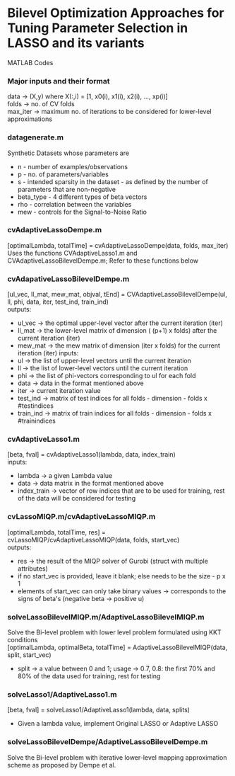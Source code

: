 # Bilevel Optimization Approaches for Tuning Parameter Selection in LASSO and its variants

MATLAB Codes 

### Major inputs and their format
data -> (X,y) where X(:,i) = [1, x0(i), x1(i), x2(i), ..., xp(i)]  
folds -> no. of CV folds  
max_iter -> maximum no. of iterations to be considered for lower-level approximations  

### datagenerate.m
Synthetic Datasets whose parameters are
- n - number of examples/observations
- p - no. of parameters/variables
- s - intended sparsity in the dataset - as defined by the number of parameters that are non-negative
- beta_type - 4 different types of beta vectors
- rho - correlation between the variables
- mew - controls for the Signal-to-Noise Ratio

### cvAdaptiveLassoDempe.m
[optimalLambda, totalTime] = cvAdaptiveLassoDempe(data, folds, max_iter)  
Uses the functions CVAdaptiveLasso1.m and CVAdaptiveLassoBilevelDempe.m; Refer to these functions below

### cvAdapativeLassoBilevelDempe.m
[ul_vec, ll_mat, mew_mat, objval, tEnd] = CVAdaptiveLassoBilevelDempe(ul, ll, phi, data, iter, test_ind, train_ind)  
outputs:
- ul_vec  -> the optimal upper-level vector after the current iteration (iter)
- ll_mat  -> the lower-level matrix of dimension ( (p+1) x folds) after the current iteration (iter)
- mew_mat -> the mew matrix of dimension (iter x folds) for the current iteration (iter)
inputs:
- ul      -> the list of upper-level vectors until the current iteration
- ll      -> the list of lower-level vectors until the current iteration
- phi     -> the list of phi-vectors corresponding to ul for each fold
- data    -> data in the format mentioned above
- iter    -> current iteration value
- test_ind -> matrix of test indices for all folds - dimension - folds x #testindices
- train_ind -> matrix of train indices for all folds - dimension - folds x #trainindices

### cvAdaptiveLasso1.m
[beta, fval] = cvAdaptiveLasso1(lambda, data, index_train)  
inputs:
- lambda -> a given Lambda value
- data -> data matrix in the format mentioned above
- index_train -> vector of row indices that are to be used for training, rest of the data will be considered for testing

### cvLassoMIQP.m/cvAdaptiveLassoMIQP.m
[optimalLambda, totalTime, res] = cvLassoMIQP/cvAdaptiveLassoMIQP(data, folds, start_vec)  
outputs:
- res -> the result of the MIQP solver of Gurobi (struct with multiple attributes)
- if no start_vec is provided, leave it blank; else needs to be the size - p x 1
- elements of start_vec can only take binary values -> corresponds to the signs of beta's (negative beta -> positive u)

### solveLassoBilevelMIQP.m/AdaptiveLassoBilevelMIQP.m  
Solve the Bi-level problem with lower level problem formulated using KKT conditions    
[optimalLambda, optimalBeta, totalTime] = AdaptiveLassoBilevelMIQP(data, split, start_vec)  
- split -> a value between 0 and 1; usage -> 0.7, 0.8: the first 70% and 80% of the data used for training, rest for testing

### solveLasso1/AdaptiveLasso1.m
[beta, fval] = solveLasso1/AdaptiveLasso1(lambda, data, splits)
- Given a lambda value, implement Original LASSO or Adaptive LASSO

### solveLassoBilevelDempe/AdaptiveLassoBilevelDempe.m
Solve the Bi-level problem with iterative lower-level mapping approximation scheme as proposed by Dempe et al.
